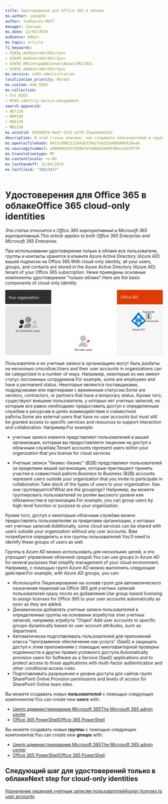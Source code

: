 ```yaml
---
title: Удостоверения для Office 365 в облаке
ms.author: josephd
author: JoeDavies-MSFT
manager: laurawi
ms.date: 12/03/2019
audience: Admin
ms.topic: article
f1_keywords:
- O365p_AddUsersWithDirSync
- O365M_AddUsersWithDirSync
- O365E_HRCSetupAADConnectAboutLM617031
- O365E_AddUsersWithDirSync
ms.service: o365-administration
localization_priority: Normal
ms.custom: Adm_O365
ms.collection:
- Ent_O365
- M365-identity-device-management
search.appverid:
- MET150
- MOP150
- MOE150
- MBS150
ms.assetid: 01920974-9e6f-4331-a370-13aea4e82b3e
description: В этой статье описано, как создавать пользователей и группы, когда ваша подписка на Office 365 использует удостоверения, предназначенные только для облака.
ms.openlocfilehash: 6815c89821216416379a27eb525e66b90b828ea8
ms.sourcegitcommit: a9804062071939b7b7e60da5b69f484ce1d34ff8
ms.translationtype: MT
ms.contentlocale: ru-RU
ms.lasthandoff: 12/04/2019
ms.locfileid: "39813417"
---
```

# <a name="office-365-cloud-only-identities"></a><span data-ttu-id="24796-103">Удостоверения для Office 365 в облаке</span><span class="sxs-lookup"><span data-stu-id="24796-103">Office 365 cloud-only identities</span></span>

<span data-ttu-id="24796-104">*Эта статья относится к Office 365 корпоративный и Microsoft 365 корпоративный.*</span><span class="sxs-lookup"><span data-stu-id="24796-104">*This article applies to both Office 365 Enterprise and Microsoft 365 Enterprise.*</span></span>

<span data-ttu-id="24796-105">При использовании удостоверения только в облаке все пользователи, группы и контакты хранятся в клиенте Azure Active Directory (Azure AD) вашей подписки на Office 365.</span><span class="sxs-lookup"><span data-stu-id="24796-105">With cloud-only identity, all your users, groups, and contacts are stored in the Azure Active Directory (Azure AD) tenant of your Office 365 subscription.</span></span> <span data-ttu-id="24796-106">Ниже приведены основные компоненты удостоверения "только облако".</span><span class="sxs-lookup"><span data-stu-id="24796-106">Here are the basic components of cloud-only identity.</span></span>
 
![](./media/about-office-365-identity/cloud-only-identity.png)

<span data-ttu-id="24796-107">Пользователи и их учетные записи в организациях могут быть разбиты на несколько способов.</span><span class="sxs-lookup"><span data-stu-id="24796-107">Users and their user accounts in organizations can be categorized in a number of ways.</span></span> <span data-ttu-id="24796-108">Например, некоторые из них имеют статус постоянных сотрудников.</span><span class="sxs-lookup"><span data-stu-id="24796-108">For example, some are employees and have a permanent status.</span></span> <span data-ttu-id="24796-109">Некоторые являются поставщиками, подрядчиками или партнерами с временным статусом.</span><span class="sxs-lookup"><span data-stu-id="24796-109">Some are vendors, contractors, or partners that have a temporary status.</span></span> <span data-ttu-id="24796-110">Кроме того, существуют внешние пользователи, у которых нет учетных записей, но которым все равно необходимо предоставить доступ к определенным службам и ресурсам в целях взаимодействия и совместной работы.</span><span class="sxs-lookup"><span data-stu-id="24796-110">Some are external users that have no user accounts but must still be granted access to specific services and resources to support interaction and collaboration.</span></span> <span data-ttu-id="24796-111">Например:</span><span class="sxs-lookup"><span data-stu-id="24796-111">For example:</span></span>

- <span data-ttu-id="24796-112">учетные записи клиента представляют пользователей в вашей организации, которым вы предоставляете лицензии на доступ к облачным службам;</span><span class="sxs-lookup"><span data-stu-id="24796-112">Tenant accounts represent users within your organization that you license for cloud services</span></span>

- <span data-ttu-id="24796-113">Учетные записи "бизнес-бизнес" (B2B) представляют пользователей за пределами вашей организации, которые приглашают принять участие в совместной работе.</span><span class="sxs-lookup"><span data-stu-id="24796-113">Business to Business (B2B) accounts represent users outside your organization that you invite to participate in collaboration Take stock of the types of users to your organization.</span></span> <span data-ttu-id="24796-114">Как они группируются?</span><span class="sxs-lookup"><span data-stu-id="24796-114">What are the groupings?</span></span> <span data-ttu-id="24796-115">Например, вы можете группировать пользователей по ролям высокого уровня или обязанностям в организации.</span><span class="sxs-lookup"><span data-stu-id="24796-115">For example, you can group users by high-level function or purpose to your organization.</span></span>

<span data-ttu-id="24796-116">Кроме того, доступ к некоторым облачным службам можно предоставлять пользователям за пределами организации, у которых нет учетных записей.</span><span class="sxs-lookup"><span data-stu-id="24796-116">Additionally, some cloud services can be shared with users outside your organization without any user accounts.</span></span> <span data-ttu-id="24796-117">Вам потребуется определить и эти группы пользователей.</span><span class="sxs-lookup"><span data-stu-id="24796-117">You'll need to identify these groups of users as well.</span></span>

<span data-ttu-id="24796-118">Группы в Azure AD можно использовать для нескольких целей, и это упрощает управление облачной средой.</span><span class="sxs-lookup"><span data-stu-id="24796-118">You can use groups in Azure AD for several purposes that simplify management of your cloud environment.</span></span> <span data-ttu-id="24796-119">Например, с помощью групп Azure AD можно выполнять следующие действия:</span><span class="sxs-lookup"><span data-stu-id="24796-119">For example, with Azure AD groups, you can:</span></span>

- <span data-ttu-id="24796-120">Используйте Лицензирование на основе групп для автоматического назначения лицензий на Office 365 для учетных записей пользователей сразу после их добавления.</span><span class="sxs-lookup"><span data-stu-id="24796-120">Use group-based licensing to assign licenses for Office 365 to your user accounts automatically as soon as they are added.</span></span>
- <span data-ttu-id="24796-121">Динамически добавлять учетные записи пользователей в определенные группы на основании атрибутов этих учетных записей, например атрибута "Отдел".</span><span class="sxs-lookup"><span data-stu-id="24796-121">Add user accounts to specific groups dynamically based on user account attributes, such as department.</span></span>
- <span data-ttu-id="24796-122">Автоматически подготавливать пользователей для приложений класса "программное обеспечение как услуга" (SaaS) и защищать доступ к этим приложениям с помощью многофакторной проверки подлинности и других правил условного доступа.</span><span class="sxs-lookup"><span data-stu-id="24796-122">Automatically provision users for Software as a Service (SaaS) applications and to protect access to those applications with multi-factor authentication and other conditional access rules.</span></span>
- <span data-ttu-id="24796-123">Подготавливать разрешения и уровни доступа для сайтов групп SharePoint Online.</span><span class="sxs-lookup"><span data-stu-id="24796-123">Provision permissions and levels of access for SharePoint Online team sites.</span></span>

<span data-ttu-id="24796-124">Вы можете создавать новых ***пользователей*** с помощью следующих компонентов:</span><span class="sxs-lookup"><span data-stu-id="24796-124">You can create new ***users*** with:</span></span>

- [<span data-ttu-id="24796-125">Центр администрирования Microsoft 365</span><span class="sxs-lookup"><span data-stu-id="24796-125">The Microsoft 365 admin center</span></span>](https://docs.microsoft.com/office365/admin/add-users/add-users)
- [<span data-ttu-id="24796-126">Office 365 PowerShell</span><span class="sxs-lookup"><span data-stu-id="24796-126">Office 365 PowerShell</span></span>](https://docs.microsoft.com/office365/enterprise/powershell/create-user-accounts-with-office-365-powershell)

<span data-ttu-id="24796-127">Вы можете создавать новые ***группы*** с помощью следующих компонентов:</span><span class="sxs-lookup"><span data-stu-id="24796-127">You can create new ***groups*** with:</span></span>

- [<span data-ttu-id="24796-128">Центр администрирования Microsoft 365</span><span class="sxs-lookup"><span data-stu-id="24796-128">The Microsoft 365 admin center</span></span>](https://docs.microsoft.com/office365/admin/create-groups/create-groups)
- [<span data-ttu-id="24796-129">Office 365 PowerShell</span><span class="sxs-lookup"><span data-stu-id="24796-129">Office 365 PowerShell</span></span>](https://docs.microsoft.com/office365/enterprise/powershell/manage-office-365-groups-with-powershell)


## <a name="next-step-for-cloud-only-identities"></a><span data-ttu-id="24796-130">Следующий шаг для удостоверений только в облаке</span><span class="sxs-lookup"><span data-stu-id="24796-130">Next step for cloud-only identities</span></span>

[<span data-ttu-id="24796-131">Назначение лицензий учетным записям пользователей</span><span class="sxs-lookup"><span data-stu-id="24796-131">Assign licenses to user accounts</span></span>](assign-licenses-to-user-accounts.md)

